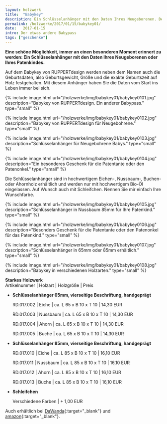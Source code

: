 ```yaml
---
layout: holzwerk
title:  "Babykey"
description: Ein Schlüsselanhänger mit den Daten Ihres Neugeborenen. Der lebenslange Babypass.
permalink: /holzwerke/2017/01/15/babykey01/
date:   2017-01-15
intro: Der etwas andere Babypass
tags: ["geschenke"]
---
```


**Eine schöne Möglichkeit, immer an einen besonderen Moment erinnert zu werden: 
Ein Schlüsselanhänger mit den Daten Ihres Neugeborenen oder Ihres Patenkindes.**

Auf dem Babykey von RUPPERTdesign werden neben dem Namen auch die Geburtsdaten, also Geburtsgewicht, 
Größe und die exakte Geburtszeit auf Holz festgehalten.
Mit diesem Anhänger haben Sie die Daten vom Start ins Leben immer bei sich.


{% include image.html url="/holzwerke/img/babykey01/babykey0101.jpg" description="Babykey von RUPPERTdesign. Ein anderer Babypass." type="small" %}

{% include image.html url="/holzwerke/img/babykey01/babykey0102.jpg" description="Babykey von RUPPERTdesign für Neugebohrene." type="small" %}


{% include image.html url="/holzwerke/img/babykey01/babykey0103.jpg" description="Schlüsselanhänger für Neugebohrene Babys." type="small" %}

{% include image.html url="/holzwerke/img/babykey01/babykey0104.jpg" description="Ein besonderes Geschenk für die Patentante oder den Patenonkel." type="small" %}


Die Schlüsselanhänger sind in hochwertigem Eichen-, Nussbaum-, Buchen- oder Ahornholz erhältlich
und werden nur mit hochwertigem Bio-Öl eingelassen. 
Auf Wunsch auch mit Schleifchen. Nennen Sie mir einfach Ihre Wunschfarbe.

{% include image.html url="/holzwerke/img/babykey01/babykey0105.jpg" description="Schlüsselanhänger in Nussbaum 85mm für Ihre Patenkind." type="small" %}

{% include image.html url="/holzwerke/img/babykey01/babykey0106.jpg" description="Besonders Geschenk für die Patentante oder den Patenonkel für das Patenkind." type="small" %}

{% include image.html url="/holzwerke/img/babykey01/babykey0107.jpg" description="Schlüsselanhänger in 65mm oder 85mm erhältlich." type="small" %}

{% include image.html url="/holzwerke/img/babykey01/babykey0108.jpg" description="Babykey in verschiedenen Holzarten." type="small" %}


**Starkes Holzwerk**   
Artikelnummer \| Holzart \| Holzgröße \| Preis

* **Schlüsselanhänger 65mm, vierseitige Beschriftung, handgeprägt**    
	 
	RD.017.002  \| 	Eiche \| ca. L 65 x B 10 x T 10 \| 14,30 EUR
	
	RD.017.003   \| 	Nussbaum \| ca. L 65 x B 10 x T 10 \| 14,30 EUR
	
	RD.017.004   \| 	Ahorn \| ca. L 65 x B 10 x T 10 \| 14,30 EUR
	
	RD.017.005   \| 	Buche \| ca. L 65 x B 10 x T 10 \| 14,30 EUR
	

* **Schlüsselanhänger 85mm, vierseitige Beschriftung, handgeprägt**   
      
	RD.017.010  \| 	Eiche \| ca. L 85 x B 10 x T 10 \| 16,10 EUR
	
	RD.017.011   \| 	Nussbaum \| ca. L 85 x B 10 x T 10 \| 16,10 EUR
	
	RD.017.012   \| 	Ahorn \| ca. L 85 x B 10 x T 10 \| 16,10 EUR
	
	RD.017.013   \| 	Buche \| ca. L 85 x B 10 x T 10 \| 16,10 EUR
	
	
* **Schleifchen**

	Verschiedene Farben \| + 1,00 EUR





	
Auch erhältlich bei [DaWanda][1]{:target="_blank"} und [amazon][2]{:target="_blank"}.
	
 [1]: http://de.dawanda.com/product/88493323-schluesselanhaenger-aus-holz-mit-wunschnamen
 
 [2]:https://www.amazon.de/s/ref=hnd_pdp_byline?_encoding=UTF8&node=9699311031&lo=image&me=A14SEUYA88KWJ3
	